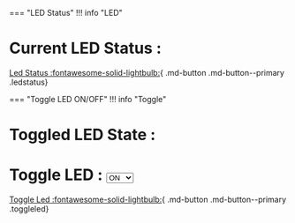 === "LED Status" 
	!!! info "LED"  
		<h1> Current LED Status : <span id="ledstats"></span></h1>
		[Led Status :fontawesome-solid-lightbulb:](#){ .md-button .md-button--primary .ledstatus}

=== "Toggle LED ON/OFF" 
	!!! info "Toggle"  
		<h1> Toggled LED State : <span id="toggledledstate"></span></h1>
		<h1> Toggle LED : 
		<select id="togglevalue">
		<option value="ON">ON</option>
		<option value="OFF">OFF</option>
		</select></h1>
		[Toggle Led :fontawesome-solid-lightbulb:](#){ .md-button .md-button--primary .toggleled}